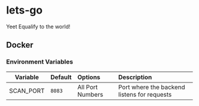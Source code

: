 # lets-go

Yeet Equalify to the world!

## Docker

### Environment Variables

| Variable  | Default | Options          | Description                                 |
| --------- | ------- | :--------------- | :------------------------------------------ |
| SCAN_PORT | `8083`  | All Port Numbers | Port where the backend listens for requests |
